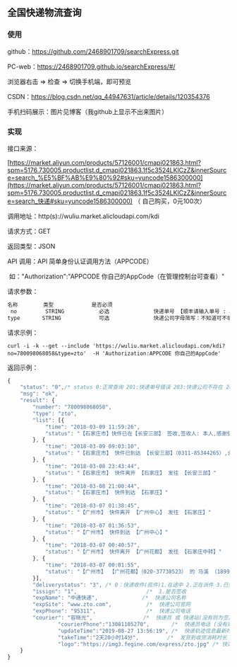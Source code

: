 ## 全国快递物流查询
### 使用

github：https://github.com/2468901709/searchExpress.git

PC-web：https://2468901709.github.io/searchExpress/#/

浏览器右击 => 检查 => 切换手机端，即可预览

CSDN：https://blog.csdn.net/qq_44947631/article/details/120354376

手机扫码展示：图片见博客（我github上显示不出来图片）

### 实现

接口来源：

[https://market.aliyun.com/products/57126001/cmapi021863.html?spm=5176.730005.productlist.d_cmapi021863.1f5c3524LKlCzZ&innerSource=search_%E5%BF%AB%E9%80%92#sku=yuncode1586300000](https://market.aliyun.com/products/57126001/cmapi021863.html?spm=5176.730005.productlist.d_cmapi021863.1f5c3524LKlCzZ&innerSource=search_快递#sku=yuncode1586300000) （ 自己购买，0元100次）

调用地址：http(s)://wuliu.market.alicloudapi.com/kdi

请求方式：GET

返回类型：JSON

API 调用：API 简单身份认证调用方法（APPCODE） 

​					如："Authorization":"APPCODE  你自己的AppCode（在管理控制台可查看）"

请求参数：

```html
名称	      类型	        是否必须	                                 描述          
 no	        STRING	         必选	             快递单号 【顺丰请输入单号 : 收件人或寄件人手机号后四位。如  123456789:1234】
type	   STRING	         可选	             快递公司字母简写：不知道可不填 95%能自动识别，填写查询速度会更快 
```

请求示例：

```apl
curl -i -k --get --include 'https://wuliu.market.alicloudapi.com/kdi?no=780098068058&type=zto'  -H 'Authorization:APPCODE 你自己的AppCode'	
```

返回示例：	

```js
{
	"status": "0",/* status 0:正常查询 201:快递单号错误 203:快递公司不存在 204:快递公司识别失败 205:没有信息 207:该单号被限制，错误单号 */
	"msg": "ok",
	"result": {
		"number": "780098068058",
		"type": "zto",
		"list": [{
			"time": "2018-03-09 11:59:26",
			"status": "【石家庄市】快件已在【长安三部】 签收,签收人: 本人,感谢使用中通快递,期待再次为您服务!"
		}, {
			"time": "2018-03-09 09:03:10",
			"status": "【石家庄市】 快件已到达 【长安三部】（0311-85344265）,业务员 容晓光（13081105270） 正在第1次派件, 请保持电话畅通,并耐心等待"
		}, {
			"time": "2018-03-08 23:43:44",
			"status": "【石家庄市】 快件离开 【石家庄】 发往 【长安三部】"
		}, {
			"time": "2018-03-08 21:00:44",
			"status": "【石家庄市】 快件到达 【石家庄】"
		}, {
			"time": "2018-03-07 01:38:45",
			"status": "【广州市】 快件离开 【广州中心】 发往 【石家庄】"
		}, {
			"time": "2018-03-07 01:36:53",
			"status": "【广州市】 快件到达 【广州中心】"
		}, {
			"time": "2018-03-07 00:40:57",
			"status": "【广州市】 快件离开 【广州花都】 发往 【石家庄中转】"
		}, {
			"time": "2018-03-07 00:01:55",
			"status": "【广州市】 【广州花都】（020-37738523） 的 马溪 （18998345739） 已揽收"
		}],
		"deliverystatus": "3", /* 0：快递收件(揽件)1.在途中 2.正在派件 3.已签收 4.派送失败 5.疑难件 6.退件签收  */
		"issign": "1",                      /*  1.是否签收                  */
		"expName": "中通快递",              /*  快递公司名称                */       
		"expSite": "www.zto.com",           /*  快递公司官网                */
		"expPhone": "95311",                /*  快递公司电话                */
		"courier": "容晓光",                /*  快递员 或 快递站(没有则为空)*/
                "courierPhone":"13081105270",       /*  快递员电话 (没有则为空)     */
                "updateTime":"2019-08-27 13:56:19", /*  快递轨迹信息最新时间        */
                "takeTime":"2天20小时14分",         /*  发货到收货消耗时长 (截止最新轨迹)  */
                "logo":"https://img3.fegine.com/express/zto.jpg" /* 快递公司LOGO */
	}
}
```

